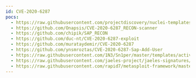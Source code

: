 ```yaml
---
id: CVE-2020-6287
pocs:
  - https://raw.githubusercontent.com/projectdiscovery/nuclei-templates/master/cves/2020/CVE-2020-6287.yaml
  - https://github.com/Onapsis/CVE-2020-6287_RECON-scanner
  - https://github.com/chipik/SAP_RECON
  - https://github.com/duc-nt/CVE-2020-6287-exploit
  - https://github.com/murataydemir/CVE-2020-6287
  - https://github.com/ynsmroztas/CVE-2020-6287-Sap-Add-User
  - https://raw.githubusercontent.com/1N3/Sn1per/master/templates/active/CVE-2020-6287_-_Create_an_Administrative_User_in_SAP_NetWeaver_AS_JAVA.sh
  - https://raw.githubusercontent.com/jaeles-project/jaeles-signatures/master/cves/sap-netweaver-improper-authentication-cve-2020-6287.yaml
  - https://raw.githubusercontent.com/rapid7/metasploit-framework/master/modules/auxiliary/admin/sap/cve_2020_6287_ws_add_user.rb
---
```

